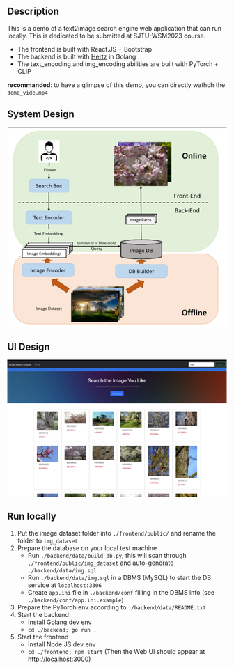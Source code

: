 ## Description
This is a demo of a text2image search engine web application that can run locally. This is dedicated to be submitted at SJTU-WSM2023 course.

- The frontend is built with React.JS + Bootstrap
- The backend is built with [Hertz](https://github.com/cloudwego/hertz/blob/develop/README_cn.md) in Golang
- The text_encoding and img_encoding abilities are built with PyTorch + CLIP

**recommanded**: to have a glimpse of this demo, you can directly wathch the `demo_vide.mp4`

## System Design
<img src="./system_design.jpg" width="600">

## UI Design
<img src="./UI_design.png" width="600">

## Run locally
1. Put the image dataset folder into `./frontend/public/` and rename the folder to `img_dataset`
2. Prepare the database on your local test machine
   -  Run `./backend/data/build_db.py`, this will scan through `./frontend/public/img_dataset` and auto-generate `./backend/data/img.sql`
   -  Run `./backend/data/img.sql` in a DBMS (MySQL) to start the DB service at `localhost:3306`
   -  Create `app.ini` file in `./backend/conf` filling in the DBMS info (see `./backend/conf/app.ini.example`)
3. Prepare the PyTorch env according to `./backend/data/README.txt`
4. Start the backend
   -  Install Golang dev env
   -  `cd ./backend; go run .`
5. Start the frontend
   - Install Node.JS dev env
   - `cd ./frontend; npm start` (Then the Web UI should appear at http://localhost:3000)



